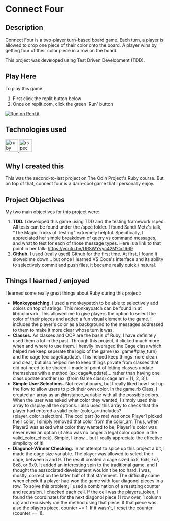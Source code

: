 # Connect Four

## Description

Connect Four is a two-player turn-based board game. Each turn, a player is allowed to drop one piece of their color onto the board. A player wins by getting four of their color piece in a row on the board.

This project was developed using Test Driven Development (TDD).

## Play Here
To play this game:
 1. First click the replit button below
 2. Once on replit.com, click the green 'Run' button 
 
[![Run on Repl.it](https://repl.it/badge/github/kybow/connectfour)](https://replit.com/@kybow/connectfour)


## Technologies used
<p align="left">
<a href="https://www.ruby-lang.org/en/" target="_blank" rel="noreferrer"> <img src="https://cdn.jsdelivr.net/gh/devicons/devicon/icons/ruby/ruby-original.svg" alt="ruby" width="40" height="40"/> </a>
<a href="https://rspec.info/" target="_blank" rel="noreferrer"> <img src="https://cdn.jsdelivr.net/gh/devicons/devicon/icons/rspec/rspec-original.svg" alt="rspec" width="40" height="40"/> </a> </p>

## Why I created this

This was the second-to-last project on The Odin Project's Ruby course. But on top of that, connect four is a darn-cool game that I personally enjoy.

## Project Objectives

My two main objectives for this project were:
1. **TDD.** I developed this game using TDD and the testing framework rspec. All tests can be found under the /spec folder. I found Sandi Metz's talk, "The Magic Tricks of Testing" extremely helpful. Specifically, I appreciated her simple breakdown of query vs command messages, and what to test for each of those message types. Here is a link to that point in her talk: https://youtu.be/URSWYvyc42M?t=1669
2. **Github.** I used (really used) Github for the first time. At first, I found it slowed me down... but once I learned VS Code's interface and its ability to selectively commit and push files, it became really quick / natural.

## Things I learned / enjoyed

I learned some really great things about Ruby during this project:
* **Monkeypatching.** I used a monkeypatch to be able to selectively add colors on top of strings. This monkeypatch can be found in at lib/colors.rb. This allowed me to give players the option to select the color of their pieces and added a fun visual element to the game. I includes the player's color as a background to the messages addressed to them to make it more clear whose turn it was.
* **Classes.** As classes and OOP are the basis of Ruby, I have definitely used them a lot in the past. Through this project, it clicked much more when and where to use them. I heavily leveraged the Cage class which helped me keep seperate the logic of the game (ex: game#play_turn) and the cage (ex: cage#update). This helped keep things more clean and clear, but also helped me to keep things private from classes that did not need to be shared. I made of point of letting classes update themselves with a method (ex: cage#update)... rather than having one class update another (ex: (from Game class) cage.arr = [1, 2, 3]).
* **Simple User Selections.** Not revolutionary, but I really liked how I set up the flow to allow users to pick their own color. In the game.rb Class, I created an array as an @instance_variable with all the possible colors. When the user was asked what color they wanted, I simply used this array to display all the options. I also used this array to check that the player had entered a valid color (color_arr.includes?(player_color_selection). The cool part (to me) was once Player1 picked their color, I simply removed that color from the color_arr. Thus, when Player2 was asked what color they wanted to be, Player1's color was never even an option (it also was no longer a legal color option in the valid_color_check). Simple, I know... but I really appreciate the effective simplicity of it!
* **Diagonol-Winner Checking.** In an attempt to spice up this project a bit, I made the cage size variable. The player was allowed to select their cage, between 5 and 9. The result created a cage sized 5x5, 6x6, 7x7, 8x8, or 9x9. It added an interesting spin to the traditional game, and I thought the asssociated development wouldn't be too hard. I was, mostly, correct on the latter half of that statement. The difficulty came when check if a player had won the game with four diagonol pieces in a row. To solve this problem, I used a combination of a resetting counter and recursion. I checked each cell. If the cell was the players_token, I found the coordinates for the next diagonol piece (1 row over, 1 column up) and recusively ran the method using that piece. If that piece was also the players piece, counter += 1. If it wasn't, I reset the counter (counter == 1). 
